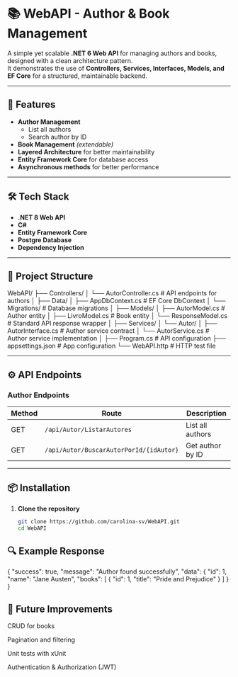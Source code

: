 # 📚 WebAPI - Author & Book Management

A simple yet scalable **.NET 6 Web API** for managing authors and books, designed with a clean architecture pattern.  
It demonstrates the use of **Controllers, Services, Interfaces, Models, and EF Core** for a structured, maintainable backend.

---

## 🚀 Features

- **Author Management**
  - List all authors
  - Search author by ID
- **Book Management** *(extendable)*
- **Layered Architecture** for better maintainability
- **Entity Framework Core** for database access
- **Asynchronous methods** for better performance

---

## 🛠️ Tech Stack

- **.NET 8 Web API**
- **C#**
- **Entity Framework Core**
- **Postgre Database**
- **Dependency Injection**

---

## 📂 Project Structure


WebAPI/
├── Controllers/
│   └── AutorController.cs       # API endpoints for authors
│
├── Data/
│   ├── AppDbContext.cs          # EF Core DbContext
│   └── Migrations/              # Database migrations
│
├── Models/
│   ├── AutorModel.cs            # Author entity
│   ├── LivroModel.cs            # Book entity
│   └── ResponseModel.cs         # Standard API response wrapper
│
├── Services/
│   └── Autor/
│       ├── AutorInterface.cs    # Author service contract
│       └── AutorService.cs      # Author service implementation
│
├── Program.cs                   # API configuration
├── appsettings.json             # App configuration
└── WebAPI.http                  # HTTP test file

---

## ⚙️ API Endpoints

### Author Endpoints

| Method | Route                                   | Description             |
|--------|-----------------------------------------|-------------------------|
| GET    | `/api/Autor/ListarAutores`              | List all authors        |
| GET    | `/api/Autor/BuscarAutorPorId/{idAutor}` | Get author by ID        |

---

## 📦 Installation

1. **Clone the repository**
   ```bash
   git clone https://github.com/carolina-sv/WebAPI.git
   cd WebAPI

## 🔍 Example Response
{
  "success": true,
  "message": "Author found successfully",
  "data": {
    "id": 1,
    "name": "Jane Austen",
    "books": [
{ "id": 1, "title": "Pride and Prejudice" }
    ]
  }
}

## 🧩 Future Improvements

CRUD for books

Pagination and filtering

Unit tests with xUnit

Authentication & Authorization (JWT)




